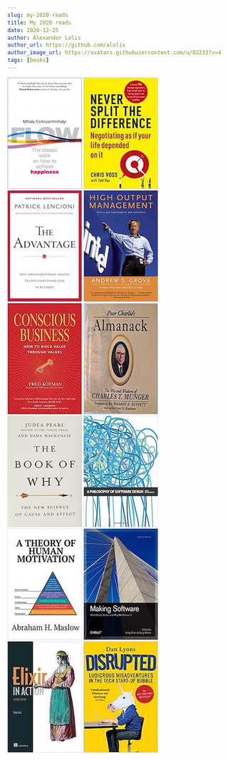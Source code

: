 ```yaml
---
slug: my-2020-reads
title: My 2020 reads
date: 2020-12-25
author: Alexander Lolis
author_url: https://github.com/alolis
author_image_url: https://avatars.githubusercontent.com/u/82233?v=4
tags: [books]
---
```


[![Flow](./assets/book_covers/flow_mihaly_csikszentmihalyi.jpg)](https://www.goodreads.com/book/show/66354.Flow)
[![Never split the difference](./assets/book_covers/never_split_the_difference_chris_voss.jpeg)](https://www.goodreads.com/book/show/26156469-never-split-the-difference)
[![The Advantage](./assets/book_covers/the_advantage_patrick_lencioni.jpg)](https://www.goodreads.com/book/show/12975375-the-advantage)
[![High Output Management](./assets/book_covers/high_output_management_andrew_grove.jpg)](https://www.goodreads.com/book/show/324750.High_Output_Management)
[![Conscious Business](./assets/book_covers/conscious_business_fred_kofman.jpg)](https://www.goodreads.com/book/show/1169674.Conscious_Business)
[![Poor Charlie's Almanack](./assets/book_covers/poor_charlies_almanack_charles_munger.jpg)](https://www.goodreads.com/book/show/944652.Poor_Charlie_s_Almanack)
[![The Book of Why](./assets/book_covers/the_book_of_why_judea_pearl.jpg)](https://www.goodreads.com/book/show/36204378-the-book-of-why)
[![A philosophy of Software Design](./assets/book_covers/a_philosophy_of_software_design_john_ousterhout.jpg)](https://www.goodreads.com/book/show/39996759-a-philosophy-of-software-design)
[![A theory of human motivation](./assets/book_covers/a_theory_of_human_motivation_abraham_maslow.jpg)](https://www.goodreads.com/book/show/36343268-a-theory-of-human-motivation)
[![Making Software: What Really Works, and Why We Believe It](./assets/book_covers/making_software_greg_wilson.jpg)](https://www.goodreads.com/book/show/8553359-making-software)
[![Elixir In Action](./assets/book_covers/elixir_in_action_sasa_juric.jpg)](https://www.goodreads.com/book/show/38732242-elixir-in-action)
[![Disrupted: My Misadventure in the Start-Up Bubble](./assets/book_covers/distrupted_dan_lyons.jpeg)](https://www.goodreads.com/book/show/26030703-disrupted)
